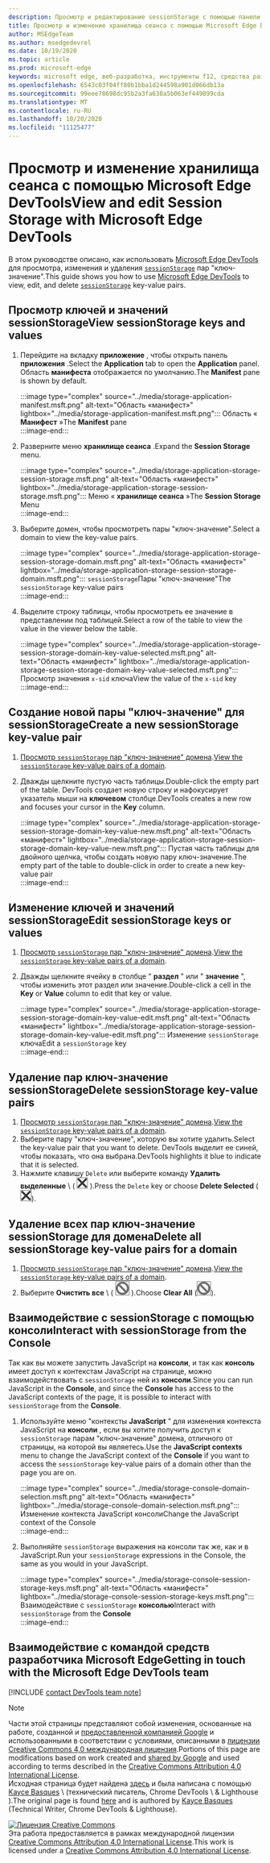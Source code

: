```yaml
---
description: Просмотр и редактирование sessionStorage с помощью панели хранилища сеанса и консоли.
title: Просмотр и изменение хранилища сеанса с помощью Microsoft Edge DevTools
author: MSEdgeTeam
ms.author: msedgedevrel
ms.date: 10/19/2020
ms.topic: article
ms.prod: microsoft-edge
keywords: microsoft edge, веб-разработка, инструменты f12, средства разработчика
ms.openlocfilehash: 6543c03f04ff80b1bba1d244598a901d066db13a
ms.sourcegitcommit: 99eee78698dc95b2a3fa638a5b063ef449899cda
ms.translationtype: MT
ms.contentlocale: ru-RU
ms.lasthandoff: 10/20/2020
ms.locfileid: "11125477"
---
```

<!-- Copyright Kayce Basques 

   Licensed under the Apache License, Version 2.0 (the "License");
   you may not use this file except in compliance with the License.
   You may obtain a copy of the License at

       https://www.apache.org/licenses/LICENSE-2.0

   Unless required by applicable law or agreed to in writing, software
   distributed under the License is distributed on an "AS IS" BASIS,
   WITHOUT WARRANTIES OR CONDITIONS OF ANY KIND, either express or implied.
   See the License for the specific language governing permissions and
   limitations under the License.  -->

# <span data-ttu-id="a47ba-104">Просмотр и изменение хранилища сеанса с помощью Microsoft Edge DevTools</span><span class="sxs-lookup"><span data-stu-id="a47ba-104">View and edit Session Storage with Microsoft Edge DevTools</span></span>  

<span data-ttu-id="a47ba-105">В этом руководстве описано, как использовать [Microsoft Edge DevTools][MicrosoftEdgeDevTools] для просмотра, изменения и удаления [`sessionStorage`][MDNSessionStorage] пар "ключ-значение".</span><span class="sxs-lookup"><span data-stu-id="a47ba-105">This guide shows you how to use [Microsoft Edge DevTools][MicrosoftEdgeDevTools] to view, edit, and delete [`sessionStorage`][MDNSessionStorage] key-value pairs.</span></span>  

## <span data-ttu-id="a47ba-106">Просмотр ключей и значений sessionStorage</span><span class="sxs-lookup"><span data-stu-id="a47ba-106">View sessionStorage keys and values</span></span>  

1.  <span data-ttu-id="a47ba-107">Перейдите на вкладку **приложение** , чтобы открыть панель **приложения** .</span><span class="sxs-lookup"><span data-stu-id="a47ba-107">Select the **Application** tab to open the **Application** panel.</span></span>  <span data-ttu-id="a47ba-108">Область **манифеста** отображается по умолчанию.</span><span class="sxs-lookup"><span data-stu-id="a47ba-108">The **Manifest** pane is shown by default.</span></span>  
    
    :::image type="complex" source="../media/storage-application-manifest.msft.png" alt-text="Область «манифест»" lightbox="../media/storage-application-manifest.msft.png":::
       <span data-ttu-id="a47ba-110">Область « **Манифест** »</span><span class="sxs-lookup"><span data-stu-id="a47ba-110">The **Manifest** pane</span></span>  
    :::image-end:::  
    
1.  <span data-ttu-id="a47ba-111">Разверните меню **хранилище сеанса** .</span><span class="sxs-lookup"><span data-stu-id="a47ba-111">Expand the **Session Storage** menu.</span></span>  
    
    :::image type="complex" source="../media/storage-application-storage-session-storage.msft.png" alt-text="Область «манифест»" lightbox="../media/storage-application-storage-session-storage.msft.png":::
       <span data-ttu-id="a47ba-113">Меню « **хранилище сеанса** »</span><span class="sxs-lookup"><span data-stu-id="a47ba-113">The **Session Storage** Menu</span></span>  
    :::image-end:::  
    
1.  <span data-ttu-id="a47ba-114">Выберите домен, чтобы просмотреть пары "ключ-значение".</span><span class="sxs-lookup"><span data-stu-id="a47ba-114">Select a domain to view the key-value pairs.</span></span>  
    
    :::image type="complex" source="../media/storage-application-storage-session-storage-domain.msft.png" alt-text="Область «манифест»" lightbox="../media/storage-application-storage-session-storage-domain.msft.png":::
       <span data-ttu-id="a47ba-116">`sessionStorage`Пары "ключ-значение"</span><span class="sxs-lookup"><span data-stu-id="a47ba-116">The `sessionStorage` key-value pairs</span></span>  
    :::image-end:::  
    
1.  <span data-ttu-id="a47ba-117">Выделите строку таблицы, чтобы просмотреть ее значение в представлении под таблицей.</span><span class="sxs-lookup"><span data-stu-id="a47ba-117">Select a row of the table to view the value in the viewer below the table.</span></span>  
    
    :::image type="complex" source="../media/storage-application-storage-session-storage-domain-key-value-selected.msft.png" alt-text="Область «манифест»" lightbox="../media/storage-application-storage-session-storage-domain-key-value-selected.msft.png":::
       <span data-ttu-id="a47ba-119">Просмотр значения `x-sid` ключа</span><span class="sxs-lookup"><span data-stu-id="a47ba-119">View the value of the `x-sid` key</span></span>  
    :::image-end:::  
    
## <span data-ttu-id="a47ba-120">Создание новой пары "ключ-значение" для sessionStorage</span><span class="sxs-lookup"><span data-stu-id="a47ba-120">Create a new sessionStorage key-value pair</span></span>  

1.  <span data-ttu-id="a47ba-121">[Просмотр `sessionStorage` пар "ключ-значение" домена](#view-sessionstorage-keys-and-values).</span><span class="sxs-lookup"><span data-stu-id="a47ba-121">[View the `sessionStorage` key-value pairs of a domain](#view-sessionstorage-keys-and-values).</span></span>  
1.  <span data-ttu-id="a47ba-122">Дважды щелкните пустую часть таблицы.</span><span class="sxs-lookup"><span data-stu-id="a47ba-122">Double-click the empty part of the table.</span></span>  <span data-ttu-id="a47ba-123">DevTools создает новую строку и нафокусирует указатель мыши на **ключевом** столбце.</span><span class="sxs-lookup"><span data-stu-id="a47ba-123">DevTools creates a new row and focuses your cursor in the **Key** column.</span></span>  
    
    :::image type="complex" source="../media/storage-application-storage-session-storage-domain-key-value-new.msft.png" alt-text="Область «манифест»" lightbox="../media/storage-application-storage-session-storage-domain-key-value-new.msft.png":::
       <span data-ttu-id="a47ba-125">Пустая часть таблицы для двойного щелчка, чтобы создать новую пару ключ-значение.</span><span class="sxs-lookup"><span data-stu-id="a47ba-125">The empty part of the table to double-click in order to create a new key-value pair</span></span>  
    :::image-end:::  
    
## <span data-ttu-id="a47ba-126">Изменение ключей и значений sessionStorage</span><span class="sxs-lookup"><span data-stu-id="a47ba-126">Edit sessionStorage keys or values</span></span>  

1.  <span data-ttu-id="a47ba-127">[Просмотр `sessionStorage` пар "ключ-значение" домена](#view-sessionstorage-keys-and-values).</span><span class="sxs-lookup"><span data-stu-id="a47ba-127">[View the `sessionStorage` key-value pairs of a domain](#view-sessionstorage-keys-and-values).</span></span>  
1.  <span data-ttu-id="a47ba-128">Дважды щелкните ячейку в столбце " **раздел** " или " **значение** ", чтобы изменить этот раздел или значение.</span><span class="sxs-lookup"><span data-stu-id="a47ba-128">Double-click a cell in the **Key** or **Value** column to edit that key or value.</span></span>  
    
    :::image type="complex" source="../media/storage-application-storage-session-storage-domain-key-value-edit.msft.png" alt-text="Область «манифест»" lightbox="../media/storage-application-storage-session-storage-domain-key-value-edit.msft.png":::
       <span data-ttu-id="a47ba-130">Изменение `sessionStorage` ключа</span><span class="sxs-lookup"><span data-stu-id="a47ba-130">Edit a `sessionStorage` key</span></span>  
    :::image-end:::  
    
## <span data-ttu-id="a47ba-131">Удаление пар ключ-значение sessionStorage</span><span class="sxs-lookup"><span data-stu-id="a47ba-131">Delete sessionStorage key-value pairs</span></span>  

1.  <span data-ttu-id="a47ba-132">[Просмотр `sessionStorage` пар "ключ-значение" домена](#view-sessionstorage-keys-and-values).</span><span class="sxs-lookup"><span data-stu-id="a47ba-132">[View the `sessionStorage` key-value pairs of a domain](#view-sessionstorage-keys-and-values).</span></span>  
1.  <span data-ttu-id="a47ba-133">Выберите пару "ключ-значение", которую вы хотите удалить.</span><span class="sxs-lookup"><span data-stu-id="a47ba-133">Select the key-value pair that you want to delete.</span></span>  <span data-ttu-id="a47ba-134">DevTools выделит ее синей, чтобы показать, что она выбрана.</span><span class="sxs-lookup"><span data-stu-id="a47ba-134">DevTools highlights it blue to indicate that it is selected.</span></span>  
1.  <span data-ttu-id="a47ba-135">Нажмите клавишу `Delete` или выберите команду **Удалить выделенные** \ ( ![ Удалить выбранные ][ImageDeleteIcon] \).</span><span class="sxs-lookup"><span data-stu-id="a47ba-135">Press the `Delete` key or choose **Delete Selected** \(![Delete Selected][ImageDeleteIcon]\).</span></span>  
    
## <span data-ttu-id="a47ba-136">Удаление всех пар ключ-значение sessionStorage для домена</span><span class="sxs-lookup"><span data-stu-id="a47ba-136">Delete all sessionStorage key-value pairs for a domain</span></span>  

1.  <span data-ttu-id="a47ba-137">[Просмотр `sessionStorage` пар "ключ-значение" домена](#view-sessionstorage-keys-and-values).</span><span class="sxs-lookup"><span data-stu-id="a47ba-137">[View the `sessionStorage` key-value pairs of a domain](#view-sessionstorage-keys-and-values).</span></span>  
1.  <span data-ttu-id="a47ba-138">Выберите **Очистить все** \ ( ![ Очистить все ][ImageClearIcon] \).</span><span class="sxs-lookup"><span data-stu-id="a47ba-138">Choose **Clear All** \(![Clear All][ImageClearIcon]\).</span></span>  
    
## <span data-ttu-id="a47ba-139">Взаимодействие с sessionStorage с помощью консоли</span><span class="sxs-lookup"><span data-stu-id="a47ba-139">Interact with sessionStorage from the Console</span></span>  

<span data-ttu-id="a47ba-140">Так как вы можете запустить JavaScript на **консоли**, и так как **консоль** имеет доступ к контекстам JavaScript на странице, можно взаимодействовать с `sessionStorage` ней из **консоли**.</span><span class="sxs-lookup"><span data-stu-id="a47ba-140">Since you can run JavaScript in the **Console**, and since the **Console** has access to the JavaScript contexts of the page, it is possible to interact with `sessionStorage` from the **Console**.</span></span>  

1.  <span data-ttu-id="a47ba-141">Используйте меню "контексты **JavaScript** " для изменения контекста JavaScript на **консоли** , если вы хотите получить доступ к `sessionStorage` парам "ключ-значение" домена, отличного от страницы, на которой вы являетесь.</span><span class="sxs-lookup"><span data-stu-id="a47ba-141">Use the **JavaScript contexts** menu to change the JavaScript context of the **Console** if you want to access the `sessionStorage` key-value pairs of a domain other than the page you are on.</span></span>  
    
    :::image type="complex" source="../media/storage-console-domain-selection.msft.png" alt-text="Область «манифест»" lightbox="../media/storage-console-domain-selection.msft.png":::
       <span data-ttu-id="a47ba-143">Изменение контекста JavaScript консоли</span><span class="sxs-lookup"><span data-stu-id="a47ba-143">Change the JavaScript context of the Console</span></span>  
    :::image-end:::  
    
1.  <span data-ttu-id="a47ba-144">Выполняйте `sessionStorage` выражения на консоли так же, как и в JavaScript.</span><span class="sxs-lookup"><span data-stu-id="a47ba-144">Run your `sessionStorage` expressions in the Console, the same as you would in your JavaScript.</span></span>  
    
    :::image type="complex" source="../media/storage-console-session-storage-keys.msft.png" alt-text="Область «манифест»" lightbox="../media/storage-console-session-storage-keys.msft.png":::
       <span data-ttu-id="a47ba-146">Взаимодействие с `sessionStorage` **консолью**</span><span class="sxs-lookup"><span data-stu-id="a47ba-146">Interact with `sessionStorage` from the **Console**</span></span>  
    :::image-end:::  
    
## <span data-ttu-id="a47ba-147">Взаимодействие с командой средств разработчика Microsoft Edge</span><span class="sxs-lookup"><span data-stu-id="a47ba-147">Getting in touch with the Microsoft Edge DevTools team</span></span>  

[!INCLUDE [contact DevTools team note](../includes/contact-devtools-team-note.md)]  

<!-- image links -->  

[ImageClearIcon]: ../media/clear-icon.msft.png  
[ImageDeleteIcon]: ../media/delete-icon.msft.png  

<!-- links -->  

[MicrosoftEdgeDevTools]: ../../devtools-guide-chromium.md "Инструменты разработчика Microsoft EDGE (Chromium) | Документы Microsoft"  

[MDNSessionStorage]: https://developer.mozilla.org/docs/Web/API/Window/sessionStorage "Window. sessionStorage | MDN"  

> [!NOTE]
> <span data-ttu-id="a47ba-150">Части этой страницы представляют собой изменения, основанные на работе, созданной и [предоставленной компанией Google][GoogleSitePolicies] и использованными в соответствии с условиями, описанными в [лицензии Creative Commons 4,0 международная лицензия][CCA4IL].</span><span class="sxs-lookup"><span data-stu-id="a47ba-150">Portions of this page are modifications based on work created and [shared by Google][GoogleSitePolicies] and used according to terms described in the [Creative Commons Attribution 4.0 International License][CCA4IL].</span></span>  
> <span data-ttu-id="a47ba-151">Исходная страница будет найдена [здесь](https://developers.google.com/web/tools/chrome-devtools/storage/sessionstorage) и была написана с помощью [Kayce Basques][KayceBasques] \ (технический писатель, Chrome DevTools \ & Lighthouse \).</span><span class="sxs-lookup"><span data-stu-id="a47ba-151">The original page is found [here](https://developers.google.com/web/tools/chrome-devtools/storage/sessionstorage) and is authored by [Kayce Basques][KayceBasques] \(Technical Writer, Chrome DevTools \& Lighthouse\).</span></span>  

[![Лицензия Creative Commons][CCby4Image]][CCA4IL]  
<span data-ttu-id="a47ba-153">Эта работа предоставляется в рамках международной лицензии [Creative Commons Attribution 4.0 International License][CCA4IL].</span><span class="sxs-lookup"><span data-stu-id="a47ba-153">This work is licensed under a [Creative Commons Attribution 4.0 International License][CCA4IL].</span></span>  

[CCA4IL]: https://creativecommons.org/licenses/by/4.0  
[CCby4Image]: https://i.creativecommons.org/l/by/4.0/88x31.png  
[GoogleSitePolicies]: https://developers.google.com/terms/site-policies  
[KayceBasques]: https://developers.google.com/web/resources/contributors/kaycebasques  
